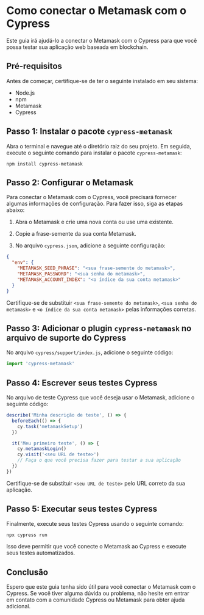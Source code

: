 # Como conectar o Metamask com o Cypress

Este guia irá ajudá-lo a conectar o Metamask com o Cypress para que você possa testar sua aplicação web baseada em blockchain.

## Pré-requisitos

Antes de começar, certifique-se de ter o seguinte instalado em seu sistema:

- Node.js
- npm
- Metamask
- Cypress

## Passo 1: Instalar o pacote `cypress-metamask`

Abra o terminal e navegue até o diretório raiz do seu projeto. Em seguida, execute o seguinte comando para instalar o pacote `cypress-metamask`:

```jS
npm install cypress-metamask
```

## Passo 2: Configurar o Metamask

Para conectar o Metamask com o Cypress, você precisará fornecer algumas informações de configuração. Para fazer isso, siga as etapas abaixo:

1. Abra o Metamask e crie uma nova conta ou use uma existente.

2. Copie a frase-semente da sua conta Metamask.

3. No arquivo `cypress.json`, adicione a seguinte configuração:

```json
{
  "env": {
    "METAMASK_SEED_PHRASE": "<sua frase-semente do metamask>",
    "METAMASK_PASSWORD": "<sua senha do metamask>",
    "METAMASK_ACCOUNT_INDEX": "<o índice da sua conta metamask>"
  }
}
```

Certifique-se de substituir `<sua frase-semente do metamask>`, `<sua senha do metamask>` e `<o índice da sua conta metamask>` pelas informações corretas.

## Passo 3: Adicionar o plugin `cypress-metamask` no arquivo de suporte do Cypress

No arquivo `cypress/support/index.js`, adicione o seguinte código:

```js
import 'cypress-metamask'
```

## Passo 4: Escrever seus testes Cypress

No arquivo de teste Cypress que você deseja usar o Metamask, adicione o seguinte código:

```js
describe('Minha descrição de teste', () => {
  beforeEach(() => {
    cy.task('metamaskSetup')
  })

  it('Meu primeiro teste', () => {
    cy.metamaskLogin()
    cy.visit('<seu URL de teste>')
    // Faça o que você precisa fazer para testar a sua aplicação
  })
})
```

Certifique-se de substituir `<seu URL de teste>` pelo URL correto da sua aplicação.

## Passo 5: Executar seus testes Cypress

Finalmente, execute seus testes Cypress usando o seguinte comando:

```js
npx cypress run
```

Isso deve permitir que você conecte o Metamask ao Cypress e execute seus testes automatizados.

## Conclusão

Espero que este guia tenha sido útil para você conectar o Metamask com o Cypress. Se você tiver alguma dúvida ou problema, não hesite em entrar em contato com a comunidade Cypress ou Metamask para obter ajuda adicional.
